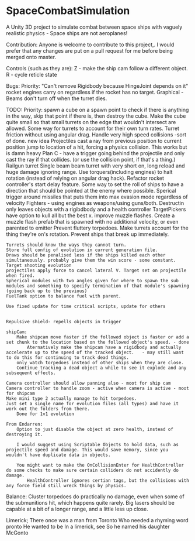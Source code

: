 # SpaceCombatSimulation
A Unity 3D project to simulate combat between space ships with vaguely realistic physics - Space ships are not aeroplanes!

Contribution:
Anyone is welcome to contribute to this project,. I would prefer that any changes are put on a pull request for me before being merged onto master.

Controls (such as they are):
Z - make the ship cam follow a different object.
R - cycle reticle state

Bugs:
    Priority:
        "Can't remove Rigidbody because HingeJoint depends on it"
        rocket engines carry on regardless if the rocket has no target.
    Graphical - Beams don't turn off when the turret dies.

TODO:
    Priority:
        spawn a cube on a spawn point to check if there is anything in the way, skip that point if there is, then destroy the cube.
            Make the cube quite small so that small turrets on the edge that wouldn't intersect are allowed.
        Some way for turrets to account for their own turn rates.
        Turret friction without using angular drag.
        Handle very high speed collisions -sort of done.
            new idea Projectiles cast a ray from previous position to current position jump to location of a hit, forcing a physics collision.
                This works but is damn heavy
            Plan C - have a trigger going behind the projectile and only cast the ray if that collides. (or use the collision point, if that's a thing.)
        Railgun turret
            Single beam beam turret with very short on, long reload and huge damage ignoring range.
        Use torquers(including engines) to halt rotation (instead of relying on angular drag hack).
        Refactor rocket controller's start delay feature.
        Some way to set the roll of ships to have a direction that should be pointed at the enemy where possible.
        Sperical trigger around missiles that puts them into max evasion mode regardless of velocity
        Fighters - using engines as weapons/using guns/both.
        Destructin only leaves objects with a rigibdbody and a health controller
        TargetPickers have option to kull all but the best x.
        improve muzzle flashes.
            Create a muzzle flash prefab that is spawned with no additional velocity, or even parented to emitter
        Prevent fluttery torpedoes.
        Make turrets account for the thing they're on's rotation.
        Prevent ships that break up immediately.


    Turrets should know the ways they cannot turn.
    Store full config of evolution in current generation file.
    Draws should be penalised less if the ships killed each other simultaneously. probably give them the win score - some constant.
    Target shooting evolution
    projectiles apply force to cancel lateral V. Target set on projectile when fired.
    Spherical modules with two angles given for where to spawn the sub modules and something to specify termination of that module's spawning (going back up to the previous)
    FuelTank option to balance fuel with parent.

    Use fixed update for time critical scripts, update for others


    Repulsive shield- repells objects in trigger

    shipCam:
        Make shipcam move faster if the followed object is faster or add a set chunk to the location based on the followed object's speed. - done
            Aternatively make the shipcam have a rigidbody and actually accelerate up to the speed of the tracked object.   - may still want to do this for continuing to track dead things.
        only watch torpedoes instead of other ships when they are close.
        Continue tracking a dead object a while to see it explode and any subsequent effects.

    Camera controller should allow panning also - moot for ship cam
    Camera controller to handle zoom - active when camera is active - moot for shipcam
    Make mini type 2 actually manage to hit torpedoes.
    Just set a single name for evolution files (all types) and have it work out the folders from there.
        Done for 1v1 evolution

    From Endarren:
        Option to just disable the object at zero health, instead of destroying it.

        I would suggest using Scriptable Objects to hold data, such as projectile speed and damage. This would save memory, since you wouldn't have duplicate data in objects.

        You might want to make the OnCollisionEnter for HealthController do some checks to make sure certain colliders do not accidently do damage.
            HealthController ignores certian tags, but the collisions with any force field still wreck things by physics.

Balance:
    Cluster torpedoes do practically no damage, even when some of the submunitions hit, which happens quite rarely.
    Big lasers should be capable at a bit of a longer range, and a little less up close.

Limerick;
There once was a man from Toronto
Who needed a rhyming word pronto
He wanted to be 
In a limerick, see
So he named his daughter McGonto